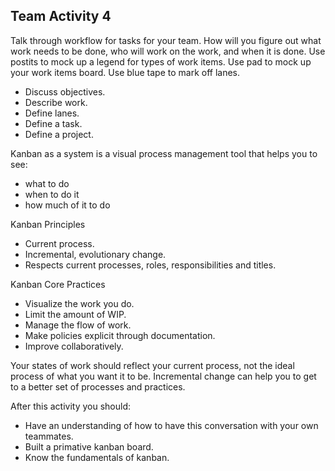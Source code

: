 ## Team Activity 4

Talk through workflow for tasks for your team. How will you figure out what work needs to be done, who will work on the work, and when it is done. Use postits to mock up a legend for types of work items. Use pad to mock up your work items board. Use blue tape to mark off lanes. 

* Discuss objectives.
* Describe work.
* Define lanes.
* Define a task.
* Define a project.

Kanban as a system is a visual process management tool that helps you to see:

* what to do
* when to do it
* how much of it to do

Kanban Principles

* Current process.
* Incremental, evolutionary change.
* Respects current processes, roles, responsibilities and titles.

Kanban Core Practices

* Visualize the work you do.
* Limit the amount of WIP.
* Manage the flow of work.
* Make policies explicit through documentation.
* Improve collaboratively.

Your states of work should reflect your current process, not the ideal process of what you want it to be. Incremental change can help you to get to a better set of processes and practices.

After this activity you should:

* Have an understanding of how to have this conversation with your own teammates.
* Built a primative kanban board.
* Know the fundamentals of kanban.

